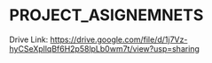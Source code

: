 # PROJECT_ASIGNEMNETS

Drive Link: https://drive.google.com/file/d/1j7Vz-hyCSeXpllqBf6H2p58lpLb0wm7t/view?usp=sharing
